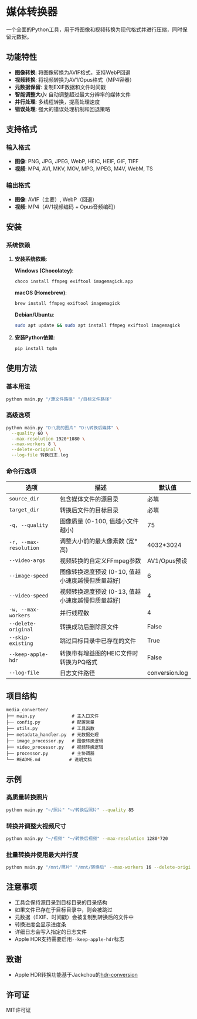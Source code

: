 # 媒体转换器

一个全面的Python工具，用于将图像和视频转换为现代格式并进行压缩，同时保留元数据。

## 功能特性

- **图像转换**: 将图像转换为AVIF格式，支持WebP回退
- **视频转换**: 将视频转换为AV1/Opus格式（MP4容器）
- **元数据保留**: 复制EXIF数据和文件时间戳
- **智能调整大小**: 自动调整超过最大分辨率的媒体文件
- **并行处理**: 多线程转换，提高处理速度
- **错误处理**: 强大的错误处理机制和回退策略

## 支持格式

### 输入格式
- **图像**: PNG, JPG, JPEG, WebP, HEIC, HEIF, GIF, TIFF
- **视频**: MP4, AVI, MKV, MOV, MPG, MPEG, M4V, WebM, TS

### 输出格式
- **图像**: AVIF（主要）, WebP（回退）
- **视频**: MP4（AV1视频编码 + Opus音频编码）

## 安装

### 系统依赖

1. **安装系统依赖**:
   
   **Windows (Chocolatey)**:
   ```bash
   choco install ffmpeg exiftool imagemagick.app
   ```
   
   **macOS (Homebrew)**:
   ```bash
   brew install ffmpeg exiftool imagemagick
   ```
   
   **Debian/Ubuntu**:
   ```bash
   sudo apt update && sudo apt install ffmpeg exiftool imagemagick
   ```

2. **安装Python依赖**:
   ```bash
   pip install tqdm
   ```

## 使用方法

### 基本用法
```bash
python main.py "/源文件路径" "/目标文件路径"
```

### 高级选项
```bash
python main.py "D:\我的图片" "D:\转换后媒体" \
  --quality 60 \
  --max-resolution 1920*1080 \
  --max-workers 8 \
  --delete-original \
  --log-file 转换日志.log
```

### 命令行选项

| 选项 | 描述 | 默认值 |
|------|------|--------|
| `source_dir` | 包含媒体文件的源目录 | 必填 |
| `target_dir` | 转换后文件的目标目录 | 必填 |
| `-q, --quality` | 图像质量 (0-100, 值越小文件越小) | 75 |
| `-r, --max-resolution` | 调整大小前的最大像素数 (宽*高) | 4032*3024 |
| `--video-args` | 视频转换的自定义FFmpeg参数 | AV1/Opus预设 |
| `--image-speed` | 图像转换速度预设 (0-10, 值越小速度越慢但质量越好) | 6 |
| `--video-speed` | 视频转换速度预设 (0-13, 值越小速度越慢但质量越好) | 4 |
| `-w, --max-workers` | 并行线程数 | 4 |
| `--delete-original` | 转换成功后删除原文件 | False |
| `--skip-existing` | 跳过目标目录中已存在的文件 | True |
| `--keep-apple-hdr` | 转换带有增益图的HEIC文件时转换为PQ格式 | False |
| `--log-file` | 日志文件路径 | conversion.log |

## 项目结构

```
media_converter/
├── main.py              # 主入口文件
├── config.py            # 配置常量
├── utils.py             # 工具函数
├── metadata_handler.py  # 元数据处理
├── image_processor.py   # 图像转换逻辑
├── video_processor.py   # 视频转换逻辑
├── processor.py         # 主协调器
└── README.md           # 说明文档
```

## 示例

### 高质量转换照片
```bash
python main.py "~/照片" "~/转换后照片" --quality 85
```

### 转换并调整大视频尺寸
```bash
python main.py "~/视频" "~/转换后视频" --max-resolution 1280*720
```

### 批量转换并使用最大并行度
```bash
python main.py "/mnt/照片" "/mnt/转换后" --max-workers 16 --delete-original
```

## 注意事项

- 工具会保持源目录到目标目录的目录结构
- 如果文件已存在于目标目录中，则会被跳过
- 元数据（EXIF、时间戳）会被复制到转换后的文件中
- 转换进度会显示进度条
- 详细日志会写入指定的日志文件
- Apple HDR支持需要启用`--keep-apple-hdr`标志

## 致谢

- Apple HDR转换功能基于Jackchou的[hdr-conversion](https://github.com/Jackchou00/hdr-conversion)

## 许可证

MIT许可证